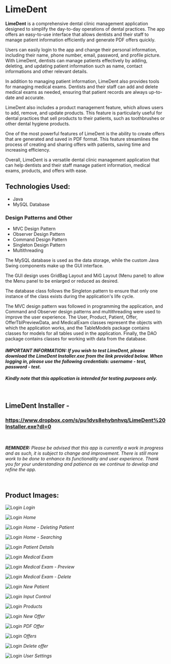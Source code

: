 # LimeDent

<strong>LimeDent</strong> is a comprehensive dental clinic management application designed to simplify the day-to-day operations of dental practices. The app offers an easy-to-use interface that allows dentists and their staff to manage patient information efficiently and generate PDF offers quickly.

Users can easily login to the app and change their personal information, including their name, phone number, email, password, and profile picture. With LimeDent, dentists can manage patients effectively by adding, deleting, and updating patient information such as name, contact informations and other relevant details.

In addition to managing patient information, LimeDent also provides tools for managing medical exams. Dentists and their staff can add and delete medical exams as needed, ensuring that patient records are always up-to-date and accurate.

LimeDent also includes a product management feature, which allows users to add, remove, and update products. This feature is particularly useful for dental practices that sell products to their patients, such as toothbrushes or other dental hygiene products.

One of the most powerful features of LimeDent is the ability to create offers that are generated and saved in PDF format. This feature streamlines the process of creating and sharing offers with patients, saving time and increasing efficiency.

Overall, LimeDent is a versatile dental clinic management application that can help dentists and their staff manage patient information, medical exams, products, and offers with ease. <br>

## Technologies Used:
* Java
* MySQL Database
### Design Patterns and Other
* MVC Design Pattern
* Observer Design Pattern
* Command Design Pattern
* Singleton Design Pattern
* Multithreading

The MySQL database is used as the data storage, while the custom Java Swing components make up the GUI interface.

The GUI design uses GridBag Layout and MiG Layout (Menu panel) to allow the Menu panel to be enlarged or reduced as desired.

The database class follows the Singleton pattern to ensure that only one instance of the class exists during the application's life cycle.

The MVC design pattern was followed in programming the application, and Command and Observer design patterns and multithreading were used to improve the user experience. The User, Product, Patient, Offer, OfferTblPreviewData, and MedicalExam classes represent the objects with which the application works, and the TableModels package contains classes for models for all tables used in the application. Finally, the DAO package contains classes for working with data from the database.
<br>

#### <em><strong>IMPORTANT INFORMATION:</strong> If you wish to test LimeDent, please download the LimeDent Installer.exe from the link provided below. When logging in, please use the following credentials: username - <strong>test</strong>, password - <strong>test</strong>. 
#### Kindly note that this application is intended for testing purposes only.</em>

<br>

## <strong>LimeDent Installer -</strong> 
### https://www.dropbox.com/s/pu1dvs8ehybnhvq/LimeDent%20Installer.exe?dl=0 
<br>

<em> <strong>REMINDER: </strong> Please be advised that this app is currently a work in progress and as such, it is subject to change and improvement. There is still more work to be done to enhance its functionality and user experience. Thank you for your understanding and patience as we continue to develop and refine the app.</em>

<br>

## Product Images:

![Login](/Images/01%20Login.png)
<em> Login </em>

![Login](/Images/02%20Home.png)
<em> Home </em>

![Login](/Images/02-1%20Delete%20Patient.png)
<em> Home - Deleting Patient </em>

![Login](/Images/02-2%20Search.png)
<em> Home - Searching </em>

![Login](/Images/03%20Patient%20Details.png)
<em> Patient Details </em>

![Login](/Images/04%20Exam.png)
<em> Medical Exam </em>

![Login](/Images/04-1%20Exam%20Preview.png)
<em> Medical Exam - Preview </em>

![Login](/Images/04-2%20Exam%20Delete.png)
<em> Medical Exam - Delete </em>

![Login](/Images/05%20New%20Patient.png)
<em> New Patient </em>

![Login](/Images/06%20Input%20Control.png)
<em> Input Control </em>

![Login](/Images/07%20Products.png)
<em> Products </em>

![Login](/Images/08%20New%20Offer.png)
<em> New Offer </em>

![Login](/Images/08-1%20PDF%20Offer.png)
<em> PDF Offer </em>

![Login](/Images/09%20Offers.png)
<em> Offers </em>

![Login](/Images/09%20-1%20Delete%20Offer.png)
<em> Delete offer </em>

![Login](/Images/10%20User%20Settings.png)
<em> User Settings </em>